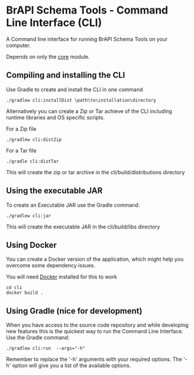 # BrAPI Schema Tools - Command Line Interface (CLI)

A Command line interface for running BrAPI Schema Tools on your computer.

Depends on only the [core](../core/README.md) module.

## Compiling and installing the CLI

Use Gradle to create and install the CLI in one command

```
./gradlew cli:installDist \path\to\installation\directory
```

Alternatively you can create a Zip or Tar achieve of the CLI including runtime libraries and OS specific scripts.

For a Zip file

```
./gradlew cli:distZip
```

For a Tar file

```
./gradle cli:distTar
```

This will create the zip or tar archive in the cli/build/distributions directory

## Using the executable JAR

To create an Executable JAR use the Gradle command:

```
./gradlew cli:jar
```

This will create the executable JAR in the cli/build/libs directory

## Using Docker

You can create a Docker version of the application, which might help you overcome some dependency issues.

You will need [Docker](rhttps://www.docker.com/) installed for this to work

```shell
cd cli
docker build .
```

## Using Gradle (nice for development)

When you have access to the source code repository and while developing new features this is
the quickest way to run the Command Line Interface. Use the Gradle command:

```
./gradlew cli:run  --args="-h"
```

Remember to replace the '-h' arguments with your required options. The '-h' option will give you a list of the available
options.
